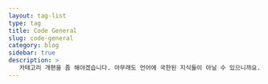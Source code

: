 ```yaml
---
layout: tag-list
type: tag
title: Code General
slug: code-general
category: blog
sidebar: true
description: >
   카테고리 개편을 좀 해야겠습니다. 아무래도 언어에 국한된 지식들이 아닐 수 있으니까요.
---
```

